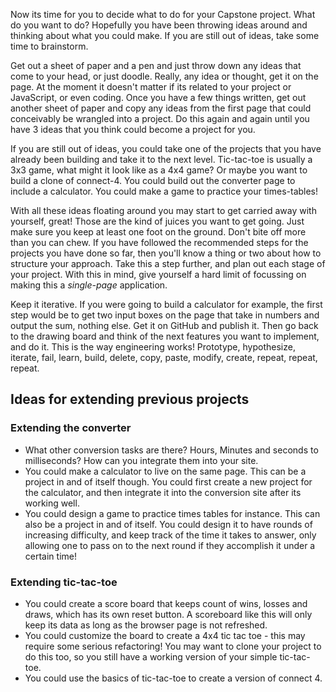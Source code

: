 Now its time for you to decide what to do for your Capstone project. What do you want to do? Hopefully you have been throwing ideas around and thinking about what you could make. If you are still out of ideas, take some time to brainstorm.

Get out a sheet of paper and a pen and just throw down any ideas that come to your head, or just doodle. Really, any idea or thought, get it on the page. At the moment it doesn't matter if its related to your project or JavaScript, or even coding. Once you have a few things written, get out another sheet of paper and copy any ideas from the first page that could conceivably be wrangled into a project. Do this again and again until you have 3 ideas that you think could become a project for you.

If you are still out of ideas, you could take one of the projects that you have already been building and take it to the next level. Tic-tac-toe is usually a 3x3 game, what might it look like as a 4x4 game? Or maybe you want to build a clone of connect-4. You could build out the converter page to include a calculator. You could make a game to practice your times-tables!

With all these ideas floating around you may start to get carried away with yourself, great! Those are the kind of juices you want to get going. Just make sure you keep at least one foot on the ground. Don't bite off more than you can chew. If you have followed the recommended steps for the projects you have done so far, then you'll know a thing or two about how to structure your approach. Take this a step further, and plan out each stage of your project. With this in mind, give yourself a hard limit of focussing on making this a _single-page_ application.

Keep it iterative. If you were going to build a calculator for example, the first step would be to get two input boxes on the page that take in numbers and output the sum, nothing else. Get it on GitHub and publish it. Then go back to the drawing board and think of the next features you want to implement, and do it. This is the way engineering works! Prototype, hypothesize, iterate, fail, learn, build, delete, copy, paste, modify, create, repeat, repeat, repeat.


## Ideas for extending previous projects

### Extending the converter

- What other conversion tasks are there? Hours, Minutes and seconds to milliseconds? How can you integrate them into your site.
- You could make a calculator to live on the same page. This can be a project in and of itself though. You could first create a new project for the calculator, and then integrate it into the conversion site after its working well.
- You could design a game to practice times tables for instance. This can also be a project in and of itself. You could design it to have rounds of increasing difficulty, and keep track of the time it takes to answer, only allowing one to pass on to the next round if they accomplish it under a certain time!

### Extending tic-tac-toe

- You could create a score board that keeps count of wins, losses and draws, which has its own reset button. A scoreboard like this will only keep its data as long as the browser page is not refreshed.
- You could customize the board to create a 4x4 tic tac toe - this may require some serious refactoring! You may want to clone your project to do this too, so you still have a working version of your simple tic-tac-toe.
- You could use the basics of tic-tac-toe to create a version of connect 4.